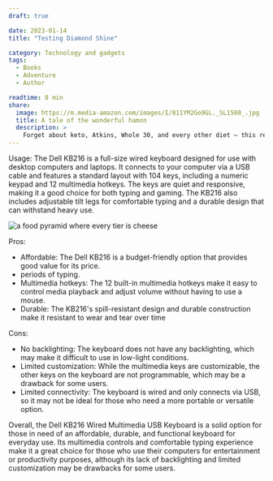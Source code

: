 ```yaml
---
draft: true

date: 2023-01-14
title: "Testing Diamond Shine"

category: Technology and gadgets
tags:
  - Books
  - Adventure
  - Author

readtime: 8 min
share:
  image: https://m.media-amazon.com/images/I/811YM2Go9GL._SL1500_.jpg
  title: A tale of the wonderful hamon
  description: >
    Forget about keto, Atkins, Whole 30, and every other diet — this revolutionary breakthrough in how we eat will forever change your relationship with food.
---
```


Usage:
The Dell KB216 is a full-size wired <span class="diamondShine">keyboard designed</span> for use with desktop computers and laptops. It connects to your computer via a USB cable and features a standard layout with 104 keys, including a numeric keypad and 12 multimedia hotkeys. The keys are quiet and responsive, making it a good choice for both typing and gaming. The KB216 also includes adjustable tilt legs for comfortable typing and a durable design that can withstand heavy use.

![a food pyramid where every tier is cheese](https://m.media-amazon.com/images/I/811YM2Go9GL._SL1500_.jpg)

Pros:

- Affordable: The Dell KB216 is a budget-friendly option that provides good value for its price.
- periods of typing.
- Multimedia hotkeys: The 12 built-in multimedia hotkeys make it easy to control media playback and adjust volume without having to use a mouse.
- Durable: The KB216's spill-resistant design and durable construction make it resistant to wear and tear over time

Cons:

- No backlighting: The keyboard does not have any backlighting, which may make it difficult to use in low-light conditions.
- Limited customization: While the multimedia keys are customizable, the other keys on the keyboard are not programmable, which may be a drawback for some users.
- Limited connectivity: The keyboard is wired and only connects via USB, so it may not be ideal for those who need a more portable or versatile option.

Overall, the Dell KB216 Wired Multimedia USB Keyboard is a solid option for those in need of an affordable, durable, and functional keyboard for everyday use. Its multimedia controls and comfortable typing experience make it a great choice for those who use their computers for entertainment or productivity purposes, although its lack of backlighting and limited customization may be drawbacks for some users.
